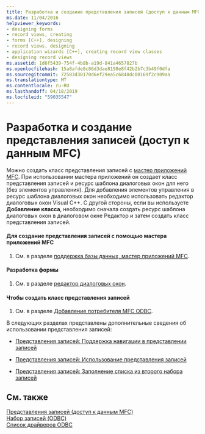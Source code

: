 ```yaml
---
title: Разработка и создание представления записей (доступ к данным MFC)
ms.date: 11/04/2016
helpviewer_keywords:
- designing forms
- record views, creating
- forms [C++], designing
- record views, designing
- application wizards [C++], creating record view classes
- designing record views
ms.assetid: 1d6f5439-754f-4b8b-a19d-841a4657827b
ms.openlocfilehash: 15a8afde8c86d3dae8198e8f42b2b7c3b49f0dfa
ms.sourcegitcommit: 72583d30170d6ef29ea5c6848dc00169f2c909aa
ms.translationtype: MT
ms.contentlocale: ru-RU
ms.lasthandoff: 04/18/2019
ms.locfileid: "59035547"
---
```

# <a name="designing-and-creating-a-record-view--mfc-data-access"></a>Разработка и создание представления записей (доступ к данным MFC)

Можно создать класс представления записей с [мастер приложений MFC](../mfc/reference/database-support-mfc-application-wizard.md). При использовании мастера приложений он создает класс представления записей и ресурс шаблона диалоговых окон для него (без элементов управления). Для добавления элементов управления в ресурс шаблона диалоговых окон необходимо использовать редактор диалоговых окон Visual C++. С другой стороны, если вы используете **Добавление класса**, необходимо сначала создать ресурс шаблона диалоговых окон в диалоговом окне Редактор и затем создать класс представления записей.

#### <a name="to-create-your-record-view-with-the-mfc-application-wizard"></a>Для создание представления записей с помощью мастера приложений MFC

1. См. в разделе [поддержка базы данных, мастер приложений MFC](../mfc/reference/database-support-mfc-application-wizard.md).

#### <a name="to-design-your-form"></a>Разработка формы

1. См. в разделе [редактор диалоговых окон](../windows/dialog-editor.md).

#### <a name="to-create-your-record-view-class"></a>Чтобы создать класс представления записей

1. См. в разделе [Добавление потребителя MFC ODBC](../mfc/reference/adding-an-mfc-odbc-consumer.md).

В следующих разделах представлены дополнительные сведения об использовании представления записей:

- [Представления записей: Поддержка навигации в представлении записей](../data/supporting-navigation-in-a-record-view-mfc-data-access.md)

- [Представления записей: Использование представления записей](../data/using-a-record-view-mfc-data-access.md)

- [Представления записей: Заполнение списка из второго набора записей](../data/filling-a-list-box-from-a-second-recordset-mfc-data-access.md)

## <a name="see-also"></a>См. также

[Представления записей (доступ к данным MFC)](../data/record-views-mfc-data-access.md)<br/>
[Набор записей (ODBC)](../data/odbc/recordset-odbc.md)<br/>
[Список драйверов ODBC](../data/odbc/odbc-driver-list.md)